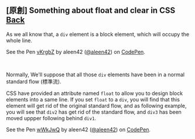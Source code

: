 ## [原創] Something about float and clear in CSS [Back](./../post.md)

As we all know that, a `div` element is a block element, which will occupy the whole line.

<p data-height="498" data-theme-id="21735" data-slug-hash="vKrgbZ" data-default-tab="css,result" data-user="aleen42" data-embed-version="2" class="codepen">See the Pen <a href="http://codepen.io/aleen42/pen/vKrgbZ/">vKrgbZ</a> by aleen42 (<a href="http://codepen.io/aleen42">@aleen42</a>) on <a href="http://codepen.io">CodePen</a>.</p>
<script async src="//assets.codepen.io/assets/embed/ei.js"></script>

<br/>

Normally, We'll suppose that all those `div` elements have been in a normal standard flow (標準流).

CSS have provided an attribute named `float` to allow you to design block elements into a same line. If you set `float` to a `div`, you will find that this element will get rid of the original standard flow, and as following example, you will see that `div2` has get rid of the standard flow, and `div3` has been moved uppper following behind `div1`.


<p data-height="493" data-theme-id="21735" data-slug-hash="wWkJwQ" data-default-tab="css,result" data-user="aleen42" data-embed-version="2" class="codepen">See the Pen <a href="http://codepen.io/aleen42/pen/wWkJwQ/">wWkJwQ</a> by aleen42 (<a href="http://codepen.io/aleen42">@aleen42</a>) on <a href="http://codepen.io">CodePen</a>.</p>
<script async src="//assets.codepen.io/assets/embed/ei.js"></script>